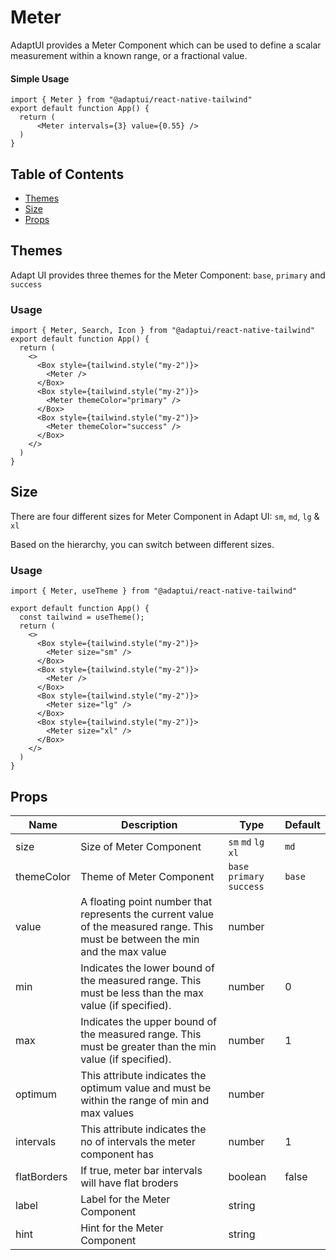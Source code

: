 # Meter

AdaptUI provides a Meter Component which can be used to define a scalar
measurement within a known range, or a fractional value.

#### Simple Usage

```
import { Meter } from "@adaptui/react-native-tailwind"
export default function App() {
  return (
      <Meter intervals={3} value={0.55} />
  )
}
```

## Table of Contents

- [Themes](#themes)
- [Size](#size)
- [Props](#props)

## Themes

Adapt UI provides three themes for the Meter Component: `base`, `primary` and
`success`

### Usage

```
import { Meter, Search, Icon } from "@adaptui/react-native-tailwind"
export default function App() {
  return (
    <>
      <Box style={tailwind.style("my-2")}>
        <Meter />
      </Box>
      <Box style={tailwind.style("my-2")}>
        <Meter themeColor="primary" />
      </Box>
      <Box style={tailwind.style("my-2")}>
        <Meter themeColor="success" />
      </Box>
    </>
  )
}

```

## Size

There are four different sizes for Meter Component in Adapt UI: `sm`, `md`, `lg`
& `xl`

Based on the hierarchy, you can switch between different sizes.

### Usage

```
import { Meter, useTheme } from "@adaptui/react-native-tailwind"

export default function App() {
  const tailwind = useTheme();
  return (
    <>
      <Box style={tailwind.style("my-2")}>
        <Meter size="sm" />
      </Box>
      <Box style={tailwind.style("my-2")}>
        <Meter />
      </Box>
      <Box style={tailwind.style("my-2")}>
        <Meter size="lg" />
      </Box>
      <Box style={tailwind.style("my-2")}>
        <Meter size="xl" />
      </Box>
    </>
  )
}

```

## Props

| Name        | Description                                                                                                                     | Type                       | Default |
| ----------- | ------------------------------------------------------------------------------------------------------------------------------- | -------------------------- | ------- |
| size        | Size of Meter Component                                                                                                         | `sm` `md` `lg` `xl`        | `md`    |
| themeColor  | Theme of Meter Component                                                                                                        | `base` `primary` `success` | `base`  |
| value       | A floating point number that represents the current value of the measured range. This must be between the min and the max value | number                     |         |
| min         | Indicates the lower bound of the measured range. This must be less than the max value (if specified).                           | number                     | 0       |
| max         | Indicates the upper bound of the measured range. This must be greater than the min value (if specified).                        | number                     | 1       |
| optimum     | This attribute indicates the optimum value and must be within the range of min and max values                                   | number                     |         |
| intervals   | This attribute indicates the no of intervals the meter component has                                                            | number                     | 1       |
| flatBorders | If true, meter bar intervals will have flat broders                                                                             | boolean                    | false   |
| label       | Label for the Meter Component                                                                                                   | string                     |         |
| hint        | Hint for the Meter Component                                                                                                    | string                     |         |
